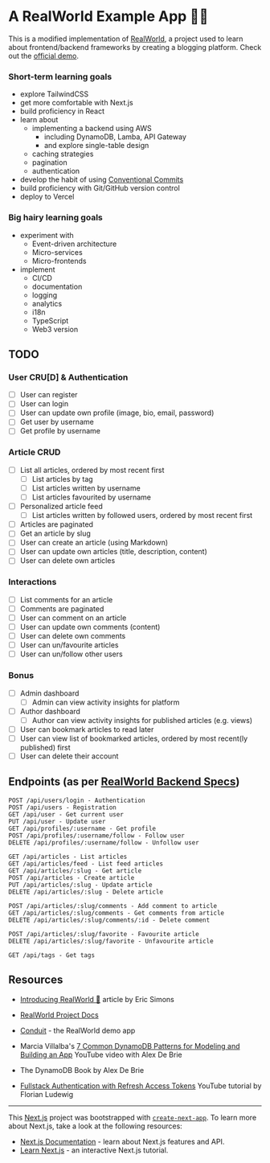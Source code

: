 # A RealWorld Example App :woman_technologist:

This is a modified implementation of [RealWorld](https://realworld-docs.netlify.app/docs/intro), a project used to learn about frontend/backend frameworks by creating a blogging platform. Check out the [official demo](https://demo.realworld.io/#/).

### Short-term learning goals

- explore TailwindCSS
- get more comfortable with Next.js
- build proficiency in React
- learn about
  - implementing a backend using AWS
    - including DynamoDB, Lamba, API Gateway
    - and explore single-table design
  - caching strategies
  - pagination
  - authentication
- develop the habit of using [Conventional Commits](https://www.conventionalcommits.org/en/v1.0.0/)
- build proficiency with Git/GitHub version control
- deploy to Vercel

### Big hairy learning goals

- experiment with
  - Event-driven architecture
  - Micro-services
  - Micro-frontends
- implement
  - CI/CD
  - documentation
  - logging
  - analytics
  - i18n
  - TypeScript
  - Web3 version

## TODO

### User CRU[D] & Authentication

- [ ] User can register
- [ ] User can login
- [ ] User can update own profile (image, bio, email, password)
- [ ] Get user by username
- [ ] Get profile by username

### Article CRUD

- [ ] List all articles, ordered by most recent first
  - [ ] List articles by tag
  - [ ] List articles written by username
  - [ ] List articles favourited by username
- [ ] Personalized article feed
  - [ ] List articles written by followed users, ordered by most recent first
- [ ] Articles are paginated
- [ ] Get an article by slug
- [ ] User can create an article (using Markdown)
- [ ] User can update own articles (title, description, content)
- [ ] User can delete own articles

### Interactions

- [ ] List comments for an article
- [ ] Comments are paginated
- [ ] User can comment on an article
- [ ] User can update own comments (content)
- [ ] User can delete own comments
- [ ] User can un/favourite articles
- [ ] User can un/follow other users

### Bonus

- [ ] Admin dashboard
  - [ ] Admin can view activity insights for platform
- [ ] Author dashboard
  - [ ] Author can view activity insights for published articles (e.g. views)
- [ ] User can bookmark articles to read later
- [ ] User can view list of bookmarked articles, ordered by most recent(ly published) first
- [ ] User can delete their account

## Endpoints (as per [RealWorld Backend Specs](https://realworld-docs.netlify.app/docs/specs/backend-specs/endpoints))

```
POST /api/users/login - Authentication
POST /api/users - Registration
GET /api/user - Get current user
PUT /api/user - Update user
GET /api/profiles/:username - Get profile
POST /api/profiles/:username/follow - Follow user
DELETE /api/profiles/:username/follow - Unfollow user

GET /api/articles - List articles
GET /api/articles/feed - List feed articles
GET /api/articles/:slug - Get article
POST /api/articles - Create article
PUT /api/articles/:slug - Update article
DELETE /api/articles/:slug - Delete article

POST /api/articles/:slug/comments - Add comment to article
GET /api/articles/:slug/comments - Get comments from article
DELETE /api/articles/:slug/comments/:id - Delete comment

POST /api/articles/:slug/favorite - Favourite article
DELETE /api/articles/:slug/favorite - Unfavourite article

GET /api/tags - Get tags
```

## Resources

- [Introducing RealWorld 🙌](https://medium.com/@ericsimons/introducing-realworld-6016654d36b5) article by Eric Simons
- [RealWorld Project Docs](https://realworld-docs.netlify.app/docs/intro)
- [Conduit](https://demo.realworld.io/#/) - the RealWorld demo app

- Marcia Villalba's [7 Common DynamoDB Patterns for Modeling and Building an App](https://www.youtube.com/watch?v=Q6-qWdsa8a4) YouTube video with Alex De Brie
- The DynamoDB Book by Alex De Brie

- [Fullstack Authentication with Refresh Access Tokens](https://www.youtube.com/watch?v=xMsJPnjiRAc) YouTube tutorial by Florian Ludewig

---

This [Next.js](https://nextjs.org/) project was bootstrapped with [`create-next-app`](https://github.com/vercel/next.js/tree/canary/packages/create-next-app). To learn more about Next.js, take a look at the following resources:

- [Next.js Documentation](https://nextjs.org/docs) - learn about Next.js features and API.
- [Learn Next.js](https://nextjs.org/learn) - an interactive Next.js tutorial.
